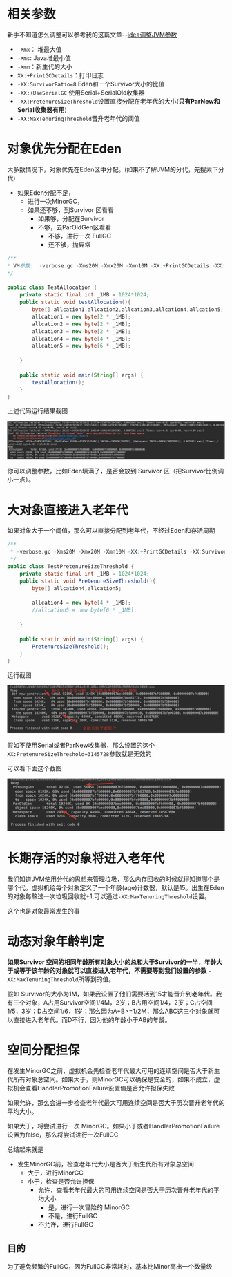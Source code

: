 # 相关参数

新手不知道怎么调整可以参考我的这篇文章--[idea调整JVM参数](https://github.com/leosanqing/Java-Notes/blob/master/JVM/idea%E8%B0%83%E6%95%B4JVM%E5%8F%82%E6%95%B0/idea%E8%B0%83%E6%95%B4JVM%E5%8F%82%E6%95%B0.md)

- `-Xmx`： 堆最大值
- `-Xms`: Java堆最小值
- `-Xmn`：新生代的大小
- `XX:+PrintGCDetails`：打印日志
- `-XX:SurvivorRatio=8` Eden和一个Survivor大小的比值
- `-XX:+UseSerialGC` 使用Serial+SerialOld收集器
- `-XX:PretenureSizeThreshold`设置直接分配在老年代的大小(**只有ParNew和Serial收集器有用**)
- `-XX:MaxTenuringThreshold`晋升老年代的阈值

# 对象优先分配在Eden

大多数情况下，对象优先在Eden区中分配。(如果不了解JVM的分代，先搜索下分代)

- 如果Eden分配不足，
  - 进行一次MinorGC，
  - 如果还不够，到Survivor 区看看
    - 如果够，分配在Survivor
    - 不够，去ParOldGen区看看
      - 不够，进行一次 FullGC
      - 还不够，抛异常

```java
/**
* VM参数:  -verbose:gc -Xms20M -Xmx20M -Xmn10M -XX:+PrintGCDetails -XX:SurvivorRatio=8
*/

public class TestAllocation {
    private static final int _1MB = 1024*1024;
    public static void testAllocation(){
        byte[] allcation1,allcation2,allcation3,allcation4,allcation5;
        allcation1 = new byte[2 * _1MB];
        allcation2 = new byte[2 * _1MB];
        allcation3 = new byte[2 * _1MB];
        allcation4 = new byte[4 * _1MB];
        allcation5 = new byte[6 * _1MB];

    }

    public static void main(String[] args) {
        testAllocation();
    }
}

```

上述代码运行结果截图

![](img/Xnip2019-04-18_08-39-37.jpg)

你可以调整参数，比如Eden填满了，是否会放到 Survivor 区（把Survivor比例调小一点）。

# 大对象直接进入老年代

如果对象大于一个阈值，那么可以直接分配到老年代，不经过Eden和存活周期

```java
/**
 * -verbose:gc -Xms20M -Xmx20M -Xmn10M -XX:+PrintGCDetails -XX:SurvivorRatio=8 -XX:PretenureSizeThreshold=3145728 -XX:+UseSerialGC
 */
public class TestPretenureSizeThreshold {
    private static final int _1MB = 1024*1024;
    public static void PretenureSizeThreshold(){
        byte[] allcation4,allcation5;

        allcation4 = new byte[4 * _1MB];
        //allcation5 = new byte[6 * _1MB];

    }

    public static void main(String[] args) {
        PretenureSizeThreshold();
    }
}
```

运行截图

![](img/Xnip2019-04-18_10-49-12.jpg)

假如不使用Serial或者ParNew收集器，那么设置的这个`-XX:PretenureSizeThreshold=3145728`参数就是无效的 

可以看下面这个截图

![](img/Xnip2019-04-18_10-55-21.jpg)

# 长期存活的对象将进入老年代

我们知道JVM使用分代的思想来管理垃圾，那么内存回收的时候就得知道哪个是哪个代。虚拟机给每个对象定义了一个年龄(age)计数器，默认是15。出生在Eden的对象每熬过一次垃圾回收就+1.可以通过`-XX:MaxTenuringThreshold`设置。

这个也是对象最常发生的事



# 动态对象年龄判定

**如果Survivor 空间的相同年龄所有对象大小的总和大于Survivor的一半，年龄大于或等于该年龄的对象就可以直接进入老年代，不需要等到我们设置的参数** `-XX:MaxTenuringThreshold`所等到的值。

假如 Survivor的大小为1M，如果我设置了他们需要活到15才能晋升到老年代。我有三个对象，A占用Survivor空间1/4M，2岁；B占用空间1/4，2岁；C占空间1/5，3岁；D占空间1/6，1岁；那么因为A+B>=1/2M，那么ABC这三个对象就可以直接进入老年代。而D不行，因为他的年龄小于AB的年龄。

# 空间分配担保

在发生MinorGC之前，虚拟机会先检查老年代最大可用的连续空间是否大于新生代所有对象总空间。如果大于，则MinorGC可以确保是安全的，如果不成立，虚拟机会查看HandlerPromotionFailure设置值是否允许担保失败

如果允许，那么会进一步检查老年代最大可用连续空间是否大于历次晋升老年代的平均大小。

如果大于，将尝试进行一次 MinorGC。如果小于或者HandlerPromotionFailure设置为false，那么将尝试进行一次FullGC

总结起来就是

- 发生MinorGC前，检查老年代大小是否大于新生代所有对象总空间
  - 大于，进行MinorGC
  - 小于，检查是否允许担保
    - 允许，查看老年代最大的可用连续空间是否大于历次晋升老年代的平均大小
      - 是，进行一次冒险的 MinorGC
      - 不是，进行FullGC
    - 不允许，进行FullGC

## 目的

​	为了避免频繁的FullGC，因为FullGC非常耗时，基本比Minor高出一个数量级